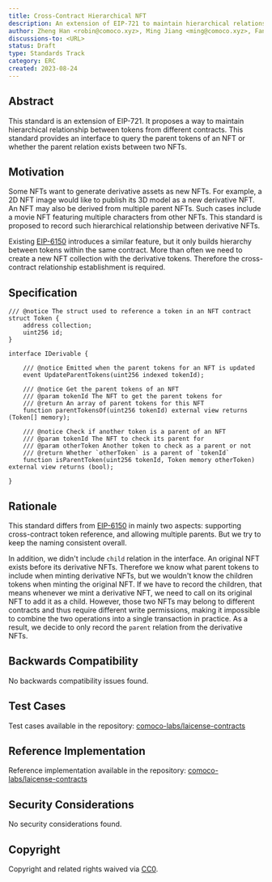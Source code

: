 ```yaml
---
title: Cross-Contract Hierarchical NFT
description: An extension of EIP-721 to maintain hierarchical relationship between tokens from different contracts.
author: Zheng Han <robin@comoco.xyz>, Ming Jiang <ming@comoco.xyz>, Fan Yang <jack@comoco.xyz>
discussions-to: <URL>
status: Draft
type: Standards Track
category: ERC
created: 2023-08-24
---
```


## Abstract

This standard is an extension of EIP-721. It proposes a way to maintain hierarchical relationship between tokens from different contracts. This standard provides an interface to query the parent tokens of an NFT or whether the parent relation exists between two NFTs.

## Motivation

Some NFTs want to generate derivative assets as new NFTs. For example, a 2D NFT image would like to publish its 3D model as a new derivative NFT. An NFT may also be derived from multiple parent NFTs. Such cases include a movie NFT featuring multiple characters from other NFTs. This standard is proposed to record such hierarchical relationship between derivative NFTs.

Existing [EIP-6150](https://eips.ethereum.org/EIPS/eip-6150) introduces a similar feature, but it only builds hierarchy between tokens within the same contract. More than often we need to create a new NFT collection with the derivative tokens. Therefore the cross-contract relationship establishment is required.

## Specification

```solidity
/// @notice The struct used to reference a token in an NFT contract
struct Token {
    address collection;
    uint256 id;
}

interface IDerivable {

    /// @notice Emitted when the parent tokens for an NFT is updated
    event UpdateParentTokens(uint256 indexed tokenId);

    /// @notice Get the parent tokens of an NFT
    /// @param tokenId The NFT to get the parent tokens for
    /// @return An array of parent tokens for this NFT
    function parentTokensOf(uint256 tokenId) external view returns (Token[] memory);

    /// @notice Check if another token is a parent of an NFT
    /// @param tokenId The NFT to check its parent for
    /// @param otherToken Another token to check as a parent or not
    /// @return Whether `otherToken` is a parent of `tokenId`
    function isParentToken(uint256 tokenId, Token memory otherToken) external view returns (bool);

}
```

## Rationale

This standard differs from [EIP-6150](https://eips.ethereum.org/EIPS/eip-6150) in mainly two aspects: supporting cross-contract token reference, and allowing multiple parents. But we try to keep the naming consistent overall.

In addition, we didn't include `child` relation in the interface. An original NFT exists before its derivative NFTs. Therefore we know what parent tokens to include when minting derivative NFTs, but we wouldn't know the children tokens when minting the original NFT. If we have to record the children, that means whenever we mint a derivative NFT, we need to call on its original NFT to add it as a child. However, those two NFTs may belong to different contracts and thus require different write permissions, making it impossible to combine the two operations into a single transaction in practice. As a result, we decide to only record the `parent` relation from the derivative NFTs.

## Backwards Compatibility

No backwards compatibility issues found.

## Test Cases

Test cases available in the repository: [comoco-labs/laicense-contracts](https://github.com/comoco-labs/laicense-contracts)

## Reference Implementation

Reference implementation available in the repository: [comoco-labs/laicense-contracts](https://github.com/comoco-labs/laicense-contracts)

## Security Considerations

No security considerations found.

## Copyright

Copyright and related rights waived via [CC0](https://github.com/ethereum/EIPs/blob/master/LICENSE.md).
